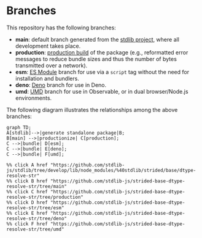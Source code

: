 <!--

@license Apache-2.0

Copyright (c) 2022 The Stdlib Authors.

Licensed under the Apache License, Version 2.0 (the "License");
you may not use this file except in compliance with the License.
You may obtain a copy of the License at

    http://www.apache.org/licenses/LICENSE-2.0

Unless required by applicable law or agreed to in writing, software
distributed under the License is distributed on an "AS IS" BASIS,
WITHOUT WARRANTIES OR CONDITIONS OF ANY KIND, either express or implied.
See the License for the specific language governing permissions and
limitations under the License.

-->

# Branches

This repository has the following branches:

-   **main**: default branch generated from the [stdlib project][stdlib-url], where all development takes place.
-   **production**: [production build][production-url] of the package (e.g., reformatted error messages to reduce bundle sizes and thus the number of bytes transmitted over a network).
-   **esm**: [ES Module][esm-url] branch for use via a `script` tag without the need for installation and bundlers.
-   **deno**: [Deno][deno-url] branch for use in Deno.
-   **umd**: [UMD][umd-url] branch for use in Observable, or in dual browser/Node.js environments.

The following diagram illustrates the relationships among the above branches:

```mermaid
graph TD;
A[stdlib]-->|generate standalone package|B;
B[main] -->|productionize| C[production];
C -->|bundle| D[esm];
C -->|bundle| E[deno];
C -->|bundle| F[umd];

%% click A href "https://github.com/stdlib-js/stdlib/tree/develop/lib/node_modules/%40stdlib/strided/base/dtype-resolve-str"
%% click B href "https://github.com/stdlib-js/strided-base-dtype-resolve-str/tree/main"
%% click C href "https://github.com/stdlib-js/strided-base-dtype-resolve-str/tree/production"
%% click D href "https://github.com/stdlib-js/strided-base-dtype-resolve-str/tree/esm"
%% click E href "https://github.com/stdlib-js/strided-base-dtype-resolve-str/tree/deno"
%% click F href "https://github.com/stdlib-js/strided-base-dtype-resolve-str/tree/umd"
```

[stdlib-url]: https://github.com/stdlib-js/stdlib/tree/develop/lib/node_modules/%40stdlib/strided/base/dtype-resolve-str
[production-url]: https://github.com/stdlib-js/strided-base-dtype-resolve-str/tree/production
[deno-url]: https://github.com/stdlib-js/strided-base-dtype-resolve-str/tree/deno
[umd-url]: https://github.com/stdlib-js/strided-base-dtype-resolve-str/tree/umd
[esm-url]: https://github.com/stdlib-js/strided-base-dtype-resolve-str/tree/esm